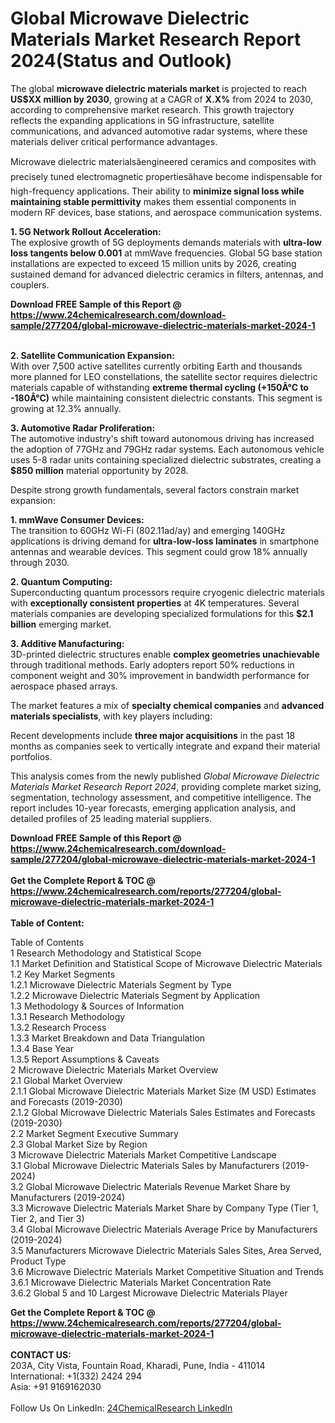 <h1>Global Microwave Dielectric Materials Market Research Report 2024(Status and Outlook)</h1><p>The global <strong>microwave dielectric materials market</strong> is projected to reach <strong>US$XX million by 2030</strong>, growing at a CAGR of <strong>X.X%</strong> from 2024 to 2030, according to comprehensive market research. This growth trajectory reflects the expanding applications in 5G infrastructure, satellite communications, and advanced automotive radar systems, where these materials deliver critical performance advantages.</p><p>Microwave dielectric materialsâengineered ceramics and composites with precisely tuned electromagnetic propertiesâhave become indispensable for high-frequency applications. Their ability to <strong>minimize signal loss while maintaining stable permittivity</strong> makes them essential components in modern RF devices, base stations, and aerospace communication systems.</p><p><strong>1. 5G Network Rollout Acceleration:</strong><br>
The explosive growth of 5G deployments demands materials with <strong>ultra-low loss tangents below 0.001</strong> at mmWave frequencies. Global 5G base station installations are expected to exceed 15 million units by 2026, creating sustained demand for advanced dielectric ceramics in filters, antennas, and couplers.</p><div><b>Download FREE Sample of this Report @ 
            <a href="https://www.24chemicalresearch.com/download-sample/277204/global-microwave-dielectric-materials-market-2024-1">
            https://www.24chemicalresearch.com/download-sample/277204/global-microwave-dielectric-materials-market-2024-1</a></b></div><br><p><strong>2. Satellite Communication Expansion:</strong><br>
With over 7,500 active satellites currently orbiting Earth and thousands more planned for LEO constellations, the satellite sector requires dielectric materials capable of withstanding <strong>extreme thermal cycling (+150Â°C to -180Â°C)</strong> while maintaining consistent dielectric constants. This segment is growing at 12.3% annually.</p><p><strong>3. Automotive Radar Proliferation:</strong><br>
The automotive industry's shift toward autonomous driving has increased the adoption of 77GHz and 79GHz radar systems. Each autonomous vehicle uses 5-8 radar units containing specialized dielectric substrates, creating a <strong>$850 million</strong> material opportunity by 2028.</p><p>Despite strong growth fundamentals, several factors constrain market expansion:</p><p><strong>1. mmWave Consumer Devices:</strong><br>
The transition to 60GHz Wi-Fi (802.11ad/ay) and emerging 140GHz applications is driving demand for <strong>ultra-low-loss laminates</strong> in smartphone antennas and wearable devices. This segment could grow 18% annually through 2030.</p><p><strong>2. Quantum Computing:</strong><br>
Superconducting quantum processors require cryogenic dielectric materials with <strong>exceptionally consistent properties</strong> at 4K temperatures. Several materials companies are developing specialized formulations for this <strong>$2.1 billion</strong> emerging market.</p><p><strong>3. Additive Manufacturing:</strong><br>
3D-printed dielectric structures enable <strong>complex geometries unachievable</strong> through traditional methods. Early adopters report 50% reductions in component weight and 30% improvement in bandwidth performance for aerospace phased arrays.</p><p>The market features a mix of <strong>specialty chemical companies</strong> and <strong>advanced materials specialists</strong>, with key players including:</p><p>Recent developments include <strong>three major acquisitions</strong> in the past 18 months as companies seek to vertically integrate and expand their material portfolios.</p><p>This analysis comes from the newly published <em>Global Microwave Dielectric Materials Market Research Report 2024</em>, providing complete market sizing, segmentation, technology assessment, and competitive intelligence. The report includes 10-year forecasts, emerging application analysis, and detailed profiles of 25 leading material suppliers.</p><div><b>Download FREE Sample of this Report @ 
            <a href="https://www.24chemicalresearch.com/download-sample/277204/global-microwave-dielectric-materials-market-2024-1">
            https://www.24chemicalresearch.com/download-sample/277204/global-microwave-dielectric-materials-market-2024-1</a></b></div><br><div><b>Get the Complete Report & TOC @ 
            <a href="https://www.24chemicalresearch.com/reports/277204/global-microwave-dielectric-materials-market-2024-1">
            https://www.24chemicalresearch.com/reports/277204/global-microwave-dielectric-materials-market-2024-1</a></b></div><br>
            <b>Table of Content:</b><p>Table of Contents<br />
1 Research Methodology and Statistical Scope<br />
1.1 Market Definition and Statistical Scope of Microwave Dielectric Materials<br />
1.2 Key Market Segments<br />
1.2.1 Microwave Dielectric Materials Segment by Type<br />
1.2.2 Microwave Dielectric Materials Segment by Application<br />
1.3 Methodology & Sources of Information<br />
1.3.1 Research Methodology<br />
1.3.2 Research Process<br />
1.3.3 Market Breakdown and Data Triangulation<br />
1.3.4 Base Year<br />
1.3.5 Report Assumptions & Caveats<br />
2 Microwave Dielectric Materials Market Overview<br />
2.1 Global Market Overview<br />
2.1.1 Global Microwave Dielectric Materials Market Size (M USD) Estimates and Forecasts (2019-2030)<br />
2.1.2 Global Microwave Dielectric Materials Sales Estimates and Forecasts (2019-2030)<br />
2.2 Market Segment Executive Summary<br />
2.3 Global Market Size by Region<br />
3 Microwave Dielectric Materials Market Competitive Landscape<br />
3.1 Global Microwave Dielectric Materials Sales by Manufacturers (2019-2024)<br />
3.2 Global Microwave Dielectric Materials Revenue Market Share by Manufacturers (2019-2024)<br />
3.3 Microwave Dielectric Materials Market Share by Company Type (Tier 1, Tier 2, and Tier 3)<br />
3.4 Global Microwave Dielectric Materials Average Price by Manufacturers (2019-2024)<br />
3.5 Manufacturers Microwave Dielectric Materials Sales Sites, Area Served, Product Type<br />
3.6 Microwave Dielectric Materials Market Competitive Situation and Trends<br />
3.6.1 Microwave Dielectric Materials Market Concentration Rate<br />
3.6.2 Global 5 and 10 Largest Microwave Dielectric Materials Player</p><div><b>Get the Complete Report & TOC @ 
            <a href="https://www.24chemicalresearch.com/reports/277204/global-microwave-dielectric-materials-market-2024-1">
            https://www.24chemicalresearch.com/reports/277204/global-microwave-dielectric-materials-market-2024-1</a></b></div><br><b>CONTACT US:</b><br>
            203A, City Vista, Fountain Road, Kharadi, Pune, India - 411014<br>
            International: +1(332) 2424 294<br>
            Asia: +91 9169162030 <br><br>
            Follow Us On LinkedIn: <a href="https://www.linkedin.com/company/24chemicalresearch/">24ChemicalResearch LinkedIn</a>